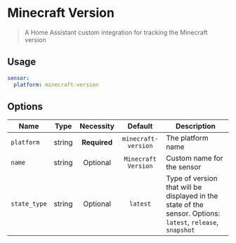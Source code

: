 # Minecraft Version

> A Home Assistant custom integration for tracking the Minecraft version

## Usage
```yaml
sensor:
  platform: minecraft-version
```

## Options
| Name         	|  Type  	|   Necessity  	|       Default       	| Description                                                                                                 	|
|--------------	|:------:	|:------------:	|:-------------------:	|-------------------------------------------------------------------------------------------------------------	|
| `platform`   	| string 	| **Required** 	| `minecraft-version` 	| The platform name                                                                                           	|
| `name`       	| string 	|   Optional   	| `Minecraft Version` 	| Custom name for the sensor                                                                                  	|
| `state_type` 	| string 	|   Optional   	|       `latest`      	| Type of version that will be displayed in the state of the sensor. Options: `latest`, `release`, `snapshot` 	|

